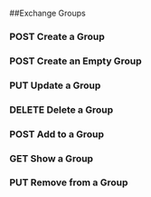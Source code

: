 ##Exchange Groups

### POST Create a Group

### POST Create an Empty Group

### PUT Update a Group

### DELETE Delete a Group

### POST Add to a Group

### GET Show a Group

### PUT Remove from a Group
